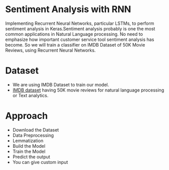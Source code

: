 # Sentiment Analysis with RNN
Implementing Recurrent Neural Networks, particular LSTMs, to perform sentiment analysis in Keras.Sentiment analysis probably is one the most common applications in Natural Language processing. No need to emphasize how important customer service tool sentiment analysis has become. So we will train a classifier on IMDB Dataset of 50K Movie Reviews, using Recurrent Neural Networks.

# Dataset
* We are using IMDB Dataset to train our model.<br>
* [IMDB dataset](https://www.kaggle.com/datasets/lakshmi25npathi/imdb-dataset-of-50k-movie-reviews) having 50K movie reviews for natural language processing or Text analytics.

# Approach
* Download the Dataset
* Data Preprocessing 
* Lemmatization
* Build the Model
* Train the Model
* Predict the output
* You can give custom input 
